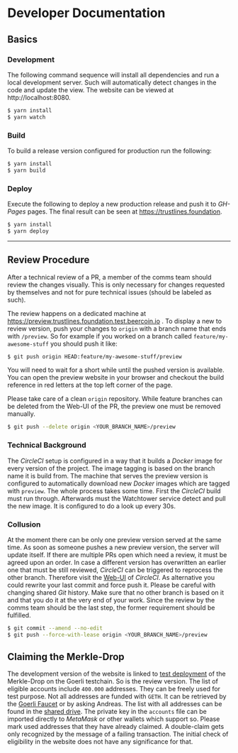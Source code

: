 # Developer Documentation

## Basics

### Development 

The following command sequence will install all dependencies and run a local
development server. Such will automatically detect changes in the code and
update the view. The website can be viewed at http://localhost:8080.

```sh
$ yarn install
$ yarn watch
```

### Build

To build a release version configured for production run the following:

```sh
$ yarn install
$ yarn build
```

### Deploy

Execute the following to deploy a new production release and push it to
_GH-Pages_ pages. The final result can be seen at https://trustlines.foundation.

```sh
$ yarn install
$ yarn deploy
```

---

## Review Procedure

After a technical review of a PR, a member of the comms team should review the
changes visually. This is only necessary for changes requested by themselves and
not for pure technical issues (should be labeled as such).

The review happens on a dedicated machine at
https://preview.trustlines.foundation.test.beercoin.io . To display a new to
review version, push your changes to `origin` with a branch name that ends with
`/preview`. So for example if you worked on a branch called
`feature/my-awesome-stuff` you should push it like:

```sh
$ git push origin HEAD:feature/my-awesome-stuff/preview
```

You will need to wait for a short while until the pushed version is available. You can
open the preview website in your browser and checkout the build reference in red
letters at the top left corner of the page.

Please take care of a clean `origin` repository. While feature branches can be
deleted from the Web-UI of the PR, the preview one must be removed manually.

```sh
$ git push --delete origin <YOUR_BRANCH_NAME>/preview
```

### Technical Background

The _CircleCI_ setup is configured in a way that it builds a _Docker_ image for
every version of the project. The image tagging is based on the branch name it
is build from. The machine that serves the preview version is configured to
automatically download new _Docker_ images which are tagged with `preview`.
The whole process takes some time. First the _CircleCI_ build must run through.
Afterwards must the Watchtower service detect and pull the new image. It is
configured to do a look up every 30s.

### Collusion

At the moment there can be only one preview version served at the same time. As
soon as someone pushes a new preview version, the server will update itself. If
there are multiple PRs open which need a review, it must be agreed upon an
order.
In case a different version has overwritten an earlier one that must be still
reviewed, _CircleCI_ can be triggered to reprocess the other branch. Therefore
visit the
[Web-UI](https://circleci.com/gh/trustlines-protocol/www.trustlines.foundation)
of _CircleCI_. As alternative you could rewrite your last commit and force push
it. Please be careful with changing shared _Git_ history. Make sure that no
other branch is based on it and that you do it at the very end of your work.
Since the review by the comms team should be the last step, the former
requirement should be fulfilled.

```sh
$ git commit --amend --no-edit
$ git push --force-with-lease origin <YOUR_BRANCH_NAME>/preview
```

## Claiming the Merkle-Drop

The development version of the website is linked to [test
deployment](https://goerli.etherscan.io/address/0xcde08c9b799b67b5ac7397e76aacab2515f8d108)
of the Merkle-Drop on the Goerli testchain. So is the review version. The list
of eligible accounts include `400.000` addresses. They can be freely used for
test purpose. Not all addresses are funded with `GETH`. It can be retrieved by
the [Goerli Faucet](https://goerli-faucet.slock.it/) or by asking Andreas. The
list with all addresses can be found in the [shared
drive](https://drive.google.com/open?id=1FEXQxOvRuVgub1j6WZzJdVq8iHjkA3qi). The
private key in the `accounts` file can be imported directly to _MetaMask_ or
other wallets which support so. Please mark used addresses that they have
already claimed. A double-claim gets only recognized by the message of a failing
transaction. The initial check of eligibility in the website does not have any
significance for that.
